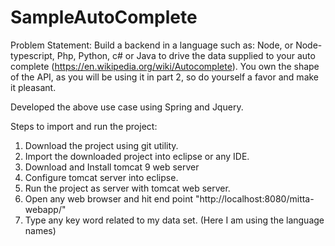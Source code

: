 # SampleAutoComplete

Problem Statement: Build a backend in a language such as: Node, or Node-typescript, Php, Python, c# or Java to drive the
data supplied to your auto complete (https://en.wikipedia.org/wiki/Autocomplete). You own the shape
of the API, as you will be using it in part 2, so do yourself a favor and make it pleasant.

Developed the above use case using Spring and Jquery.

Steps to import and run the project:
  1. Download the project using git utility.
  2. Import the downloaded project into eclipse or any IDE.
  3. Download and Install tomcat 9 web server
  4. Configure tomcat server into eclipse.
  5. Run the project as server with tomcat web server.
  6. Open any web browser and hit end point "http://localhost:8080/mitta-webapp/"
  7. Type any key word related to my data set. (Here I am using the language names)
  
